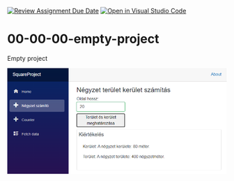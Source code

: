 [![Review Assignment Due Date](https://classroom.github.com/assets/deadline-readme-button-24ddc0f5d75046c5622901739e7c5dd533143b0c8e959d652212380cedb1ea36.svg)](https://classroom.github.com/a/Uqo7grL4)
[![Open in Visual Studio Code](https://classroom.github.com/assets/open-in-vscode-718a45dd9cf7e7f842a935f5ebbe5719a5e09af4491e668f4dbf3b35d5cca122.svg)](https://classroom.github.com/online_ide?assignment_repo_id=12058937&assignment_repo_type=AssignmentRepo)
# 00-00-00-empty-project
Empty project

![alt text](https://github.com/2023-2024-CSARP-Desktop/csarp-blazor-mvvm-01-02-00-dilog-squere-szt2bukarm/blob/main/futas.png)
